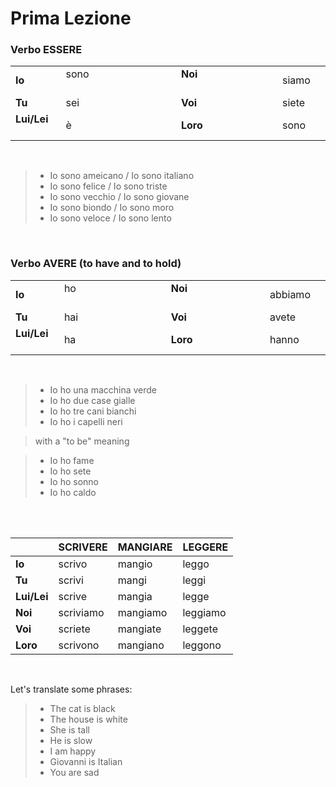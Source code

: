 # Prima Lezione 

### Verbo ESSERE
|||||||
|-|-|-|-|-|-
|**Io** |sono &emsp;&emsp;&emsp;&emsp;&emsp;&emsp;&emsp;&emsp; ||**Noi** &emsp;&emsp;&emsp;&emsp;&emsp;&emsp;&emsp;&emsp; | siamo	||
|**Tu**       |sei    ||  **Voi**        |	siete		|
|**Lui/Lei** &emsp;  |è     ||  **Loro**  &emsp;  &emsp;    |		sono	|

<br />

      
> - Io sono ameicano  /  Io sono italiano	<br />		
> - Io sono felice    /  Io sono triste <br />   			
> - Io sono vecchio   / Io sono giovane	<br />		
> - Io sono biondo    / Io sono moro <br />
> - Io sono veloce   / Io sono lento <br />	

<br />

### Verbo AVERE  (to have and to hold)
|||| |||
|----------|-------|-|-------------|--------------|-----------------|
|**Io** |ho &emsp;&emsp;&emsp;&emsp;&emsp;&emsp;&emsp;&emsp; ||**Noi** &emsp;&emsp;&emsp;&emsp;&emsp;&emsp;&emsp;&emsp; | abbiamo	||
|**Tu**       |hai   ||  **Voi**        |avete		|
|**Lui/Lei** &emsp;  |ha     ||  **Loro**  &emsp;  &emsp;    |hanno	|


<br />


> - Io ho una macchina verde <br />
> - Io ho due case gialle <br />		     
> - Io ho tre cani bianchi <br />     	
> - Io ho i capelli neri <br />	         

>with  a "to be" meaning


> - Io ho fame <br />  
> - Io ho sete <br />			      
> - Io ho sonno <br />				    	
> - Io ho caldo <br />			    

<br />
<br />

|          |SCRIVERE  |MANGIARE   |LEGGERE     |          
|----------|-------   |-----------|------------| 
|**Io**        |scrivo     |mangio    | leggo      |
|**Tu**        |scrivi     |mangi     | leggi      |
|**Lui/Lei**   |scrive     |mangia    | legge      |
|**Noi**       |scriviamo  |mangiamo  | leggiamo   |
|**Voi**       |scriete    |mangiate  | leggete    |
|**Loro**  	   |scrivono   |mangiano  | leggono    |

<br />

Let's translate some phrases:

> - The cat is black <br />	
> - The house is white <br />	
> - She is tall <br />	
> - He is slow <br />	
> - I am happy <br />	
> - Giovanni is Italian <br />	
> - You are sad <br />	
